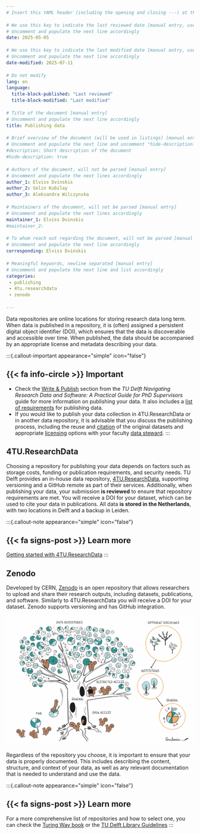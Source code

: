 ```yaml
---
# Insert this YAML header (including the opening and closing ---) at the beginning of the document and fill it out accordingly

# We use this key to indicate the last reviewed date [manual entry, use YYYY-MM-DD]
# Uncomment and populate the next line accordingly
date: 2025-05-05

# We use this key to indicate the last modified date [manual entry, use YYYY-MM-DD]
# Uncomment and populate the next line accordingly
date-modified: 2025-07-11

# Do not modify
lang: en
language: 
  title-block-published: "Last reviewed"
  title-block-modified: "Last modified"

# Title of the document [manual entry]
# Uncomment and populate the next line accordingly
title: Publishing data

# Brief overview of the document (will be used in listings) [manual entry]
# Uncomment and populate the next line and uncomment "hide-description: true".
#description: Short description of the document
#hide-description: true

# Authors of the document, will not be parsed [manual entry]
# Uncomment and populate the next lines accordingly
author_1: Elviss Dvinskis
author_2: Selin Kubilay
author_3: Aleksandra Wilczynska

# Maintainers of the document, will not be parsed [manual entry]
# Uncomment and populate the next lines accordingly
maintainer_1: Elviss Dvinskis
#maintainer_2:

# To whom reach out regarding the document, will not be parsed [manual entry]
# Uncomment and populate the next line accordingly
corresponding: Elviss Dvinskis

# Meaningful keywords, newline separated [manual entry]
# Uncomment and populate the next line and list accordingly
categories: 
 - publishing 
 - 4tu.researchdata
 - zenodo

---
```

Data repositories are online locations for storing research data long term. When data is published in a repository, it is (often) assigned a persistent digital object identifier (DOI), which ensures that the data is discoverable and accessible over time. When published, the data should be accompanied by an appropriate license and metadata describing your data. 


:::{.callout-important appearance="simple" icon="false"}
## {{< fa info-circle >}} Important
- Check the [Write & Publish](https://phdsupervisors.tudl.tudelft.nl/phase/write-publish/) section from the *TU Delft Navigating Research Data and Software: A Practical Guide for PhD Supervisors* guide for more information on publishing your data. It also includes a [list of requirements](https://phdsupervisors.tudl.tudelft.nl/knowledge-base/publishing-requirements-for-data-and-code-for-tu-delft-phd-candidates/?parent_phaseid=0&phaseid=250) for publishing data.
- If you would like to publish your data collection in 4TU.ResearchData or in another data repository, it is advisable that you discuss the publishing process, including the reuse and [citation](https://www.tudelft.nl/en/library/research-data-management/r/publish/cite-your-data) of the original datasets and appropriate [licensing](https://data.4tu.nl/info/en/use/publish-cite/upload-your-data-in-our-data-repository/licencing) options with your faculty [data steward](https://www.tudelft.nl/library/research-data-management/r/support/data-stewardship/contact).
:::

## 4TU.ResearchData

Choosing a repository for publishing your data depends on factors such as storage costs, funding or publication requirements, and security needs. TU Delft provides an in-house data repository, [4TU.ResearchData](https://data.4tu.nl/), supporting versioning and a GitHub remote as part of their services. Additionally, when publishing your data, your submission **is reviewed** to ensure that repository requirements are met. You will receive a DOI for your dataset, which can be used to cite your data in publications. All data **is stored in the Netherlands**, with two locations in Delft and a backup in Leiden.

:::{.callout-note appearance="simple" icon="false"}
## {{< fa signs-post >}} Learn more
[Getting started with 4TU.ResearchData](https://data.4tu.nl/info/about-your-data/getting-started)
:::


## Zenodo

Developed by CERN, [Zenodo](https://zenodo.org/) is an open repository that allows researchers to upload and share their research outputs, including datasets, publications, and software. Similarly to 4TU.ResearchData you will receive a DOI for your dataset. Zenodo supports versioning and has GitHub integration.


![Selecting a data repository. The Turing Way Community. This illustration is created by Scriberia with The Turing Way community, used under a CC-BY 4.0 licence. DOI: 10.5281/zenodo.3332807](../../../docs/img/data-repo.jpeg)

Regardless of the repository you choose, it is important to ensure that your data is properly documented. This includes describing the content, structure, and context of your data, as well as any relevant documentation that is needed to understand and use the data.

:::{.callout-note appearance="simple" icon="false"}
## {{< fa signs-post >}} Learn more
For a more comprehensive list of repositories and how to select one, you can check the [Turing Way book](https://book.the-turing-way.org/reproducible-research/rdm/rdm-repository) or the [TU Delft Library Guidelines](https://www.tudelft.nl/en/library/research-data-management/r/publish/publish-research-data)
:::